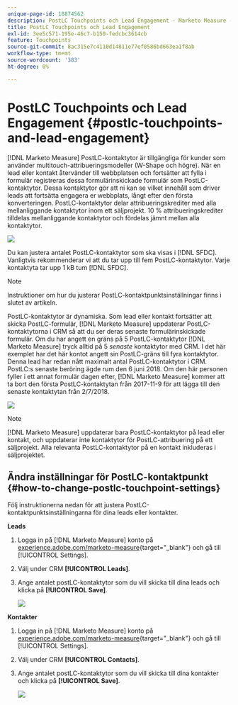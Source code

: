 ```yaml
---
unique-page-id: 18874562
description: PostLC Touchpoints och Lead Engagement - Marketo Measure - produktdokumentation
title: PostLC Touchpoints och Lead Engagement
exl-id: 3ee5c571-195e-46c7-b150-fedcbc3614cb
feature: Touchpoints
source-git-commit: 8ac315e7c4110d14811e77ef0586bd663ea1f8ab
workflow-type: tm+mt
source-wordcount: '383'
ht-degree: 0%

---
```


# PostLC Touchpoints och Lead Engagement {#postlc-touchpoints-and-lead-engagement}

[!DNL Marketo Measure] PostLC-kontaktytor är tillgängliga för kunder som använder multitouch-attribueringsmodeller (W-Shape och högre). När en lead eller kontakt återvänder till webbplatsen och fortsätter att fylla i formulär registreras dessa formulärinskickade formulär som PostLC-kontaktytor. Dessa kontaktytor gör att ni kan se vilket innehåll som driver leads att fortsätta engagera er webbplats, långt efter den första konverteringen. PostLC-kontaktytor delar attribueringskrediter med alla mellanliggande kontaktytor inom ett säljprojekt. 10 % attribueringskrediter tilldelas mellanliggande kontaktytor och fördelas jämnt mellan alla kontaktytor.

![](assets/1.png)

Du kan justera antalet PostLC-kontaktytor som ska visas i [!DNL SFDC]. Vanligtvis rekommenderar vi att du tar upp till fem PostLC-kontaktytor. Varje kontaktyta tar upp 1 kB tum [!DNL SFDC].

>[!NOTE]
>
>Instruktioner om hur du justerar PostLC-kontaktpunktsinställningar finns i slutet av artikeln.

PostLC-kontaktytor är dynamiska. Som lead eller kontakt fortsätter att skicka PostLC-formulär, [!DNL Marketo Measure] uppdaterar PostLC-kontaktytorna i CRM så att du ser deras senaste formulärinskickade formulär. Om du har angett en gräns på 5 PostLC-kontaktytor [!DNL Marketo Measure] tryck alltid på 5 _senaste_ kontaktytor med CRM.  I det här exemplet har det här kontot angett sin PostLC-gräns till fyra kontaktytor. Denna lead har redan nått maximalt antal PostLC-kontaktytor i CRM. PostLC:s senaste beröring ägde rum den 6 juni 2018. Om den här personen fyller i ett annat formulär dagen efter, [!DNL Marketo Measure] kommer att ta bort den första PostLC-kontaktytan från 2017-11-9 för att lägga till den senaste kontaktytan från 2/7/2018.

![](assets/2.png)

>[!NOTE]
>
>[!DNL Marketo Measure] uppdaterar bara PostLC-kontaktytor på lead eller kontakt, och uppdaterar inte kontaktytor för PostLC-attribuering på ett säljprojekt. Alla relevanta PostLC-kontaktytor på en kontakt inkluderas i säljprojektet.

## Ändra inställningar för PostLC-kontaktpunkt {#how-to-change-postlc-touchpoint-settings}

Följ instruktionerna nedan för att justera PostLC-kontaktpunktsinställningarna för dina leads eller kontakter.

**Leads**

1. Logga in på [!DNL Marketo Measure] konto på [experience.adobe.com/marketo-measure](https://experience.adobe.com/marketo-measure){target="_blank"} och gå till [!UICONTROL Settings].

1. Välj under CRM **[!UICONTROL Leads]**.

1. Ange antalet postLC-kontaktytor som du vill skicka till dina leads och klicka på **[!UICONTROL Save]**.

   ![](assets/3.png)

**Kontakter**

1. Logga in på [!DNL Marketo Measure] konto på [experience.adobe.com/marketo-measure](https://experience.adobe.com/marketo-measure){target="_blank"} och gå till [!UICONTROL Settings].

1. Välj under CRM **[!UICONTROL Contacts]**.

1. Ange antalet postLC-kontaktytor som du vill skicka till dina kontakter och klicka på **[!UICONTROL Save]**.

   ![](assets/4.png)
